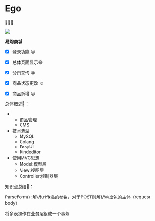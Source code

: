 # Ego

 :wave::wave::wave:



[![](https://img.shields.io/badge/language-go-brightgreen)](https://github.com/Albertchamberlain/Ego)





**易购商城**

- [x] 登录功能      :relieved:
- [x] 总体页面显示:smile:
- [x] 分页查询      :grinning:
- [x] 商品状态更改  :relaxed:
- [x] 商品新增     :open_mouth:



总体概述🎁：

* * 商品管理
  * CMS
* 技术选型
  * MySQL
  * Golang
  * EasyUI
  * Kindeditor
* 使用MVC思想
  * Model:模型层
  * View:视图层
  * Controller:控制器层



知识点总结🎇：

ParseForm()  :解析url传递的参数，对于POST则解析响应包的主体（request body）

将多表操作在业务层组成一个事务